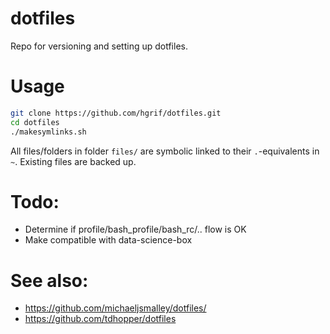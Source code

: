 # dotfiles

Repo for versioning and setting up dotfiles.


# Usage

```sh
git clone https://github.com/hgrif/dotfiles.git
cd dotfiles
./makesymlinks.sh
```

All files/folders in folder `files/` are symbolic linked to their `.`-equivalents in `~`. Existing files are backed up.

# Todo:
- Determine if profile/bash_profile/bash_rc/.. flow is OK
- Make compatible with data-science-box


# See also:
- https://github.com/michaeljsmalley/dotfiles/
- https://github.com/tdhopper/dotfiles

